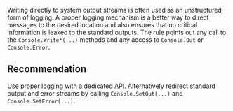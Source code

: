 Writing directly to system output streams is often used as an unstructured form of logging. A proper logging mechanism is a better way to direct messages to the desired location and also ensures that no critical information is leaked to the standard outputs. The rule points out any call to the `Console.Write*(...)` methods and any access to `Console.Out` or `Console.Error`.


## Recommendation
Use proper logging with a dedicated API. Alternatively redirect standard output and error streams by calling `Console.SetOut(...)` and `Console.SetError(...)`.

